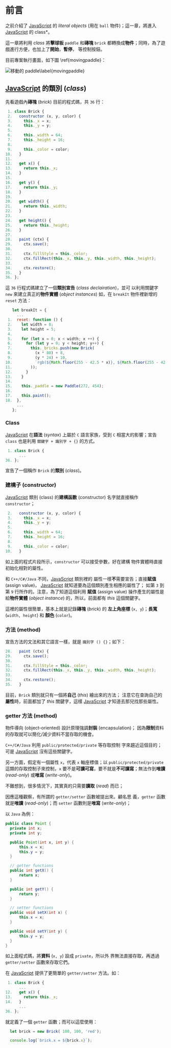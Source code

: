 <!---
  @file       chapter_07.md
  @date       12/14/2018 created.
  @copyright  CC-BY, (C) 2017 Yiwei Chiao
  @detail
    This file is machine-generated. DONOT MODIFY IT DIRECTLY.
-->
# 前言

 之前介紹了 [JavaScript][mdnJavaScript] 的 *literal objects* (用在
  ```ball``` 物件)；這一章，將進入 [JavaScript][mdnJavaScript] 的
  class*。

 這一章將利用 *class* 將**擊球板** ```paddle``` 和**磚塊** ```brick``` 
 都轉換成**物件**；同時，為了遊戲進行方便，也加上了**開始**，**暫停**，
 等控制按鈕。

 目前專案執行畫面，如下圖 \ref{movingpaddle}：

  ![移動的 paddle\label{movingpaddle}](images/movingpaddle.png)

<!-- intro.md -->

## [JavaScript][mdnJavaScript] 的**類別** (*class*)

  先看遊戲內**磚塊** (*brick*) 目前的程式碼，共 `36` 行：

```javascript
 1. class Brick {
 2.   constructor (x, y, color) {
 3.     this._x = x;
 4.     this._y = y;
 5.
 6.     this._width = 64;
 7.     this._height = 16;
 8.
 9.     this._color = color;
10.   }
11.
12.   get x() {
13.     return this._x;
14.   }
15.
16.   get y() {
17.     return this._y;
18.   }
19.
20.   get width() {
21.     return this._width;
22.   }
23.
24.   get height() {
25.     return this._height;
26.   }
27.
28.   paint (ctx) {
29.     ctx.save();
30.
31.     ctx.fillStyle = this._color;
32.     ctx.fillRect(this._x, this._y, this._width, this._height);
33.
34.     ctx.restore();
35.   }
36. };
```

  這 `36` 行程式碼建立了一個**類別宣告** (*class declairation*)，並可
  以利用關鍵字 ```new``` 來建立真正的**物件實體** (*object instances*)
  如，在 ```breakIt``` 物件裡新增的 ```reset``` 方法：

```JavaScript
   let breakIt = {
     ...
 1.  reset: function () {
 2.    let width = 8;
 3.    let height = 5;
 4.
 5.    for (let x = 0; x < width; x ++) {
 6.      for (let y = 0; y < height; y++) {
 7.        this._bricks.push(new Brick(
 8.          (x * 80) + 8,
 9.          (y * 24) + 10,
10.          `rgb(${Math.floor(255 - 42.5 * x)}, ${Math.floor(255 - 42.5 * y)}, 0)`
11.        ));
12.      }
13.    }
14.
15.    this._paddle = new Paddle(272, 454);
16.
17.    this.paint();
18.  },
     ...
   };
```

### Class

  [JavaScript][mdnJavaScript] 在**語法** (*syntax*) 上屬於 ```C```
  語言家族，受到 ```C``` 相當大的影響；宣告 ```class``` 也是利用
  ```關鍵字 + 識別字 + {}``` 的方式。

```JavaScript
 1. class Brick {
      ...
36. };
```

  宣告了一個稱作 ```Brick``` 的**類別** (*class*)。

### 建構子 (constructor)

  [JavaScript][mdnJavaScript] 類別 (class) 的**建構函數** (constructor)
  名字就直接稱作 ```constructor```；

```JavaScript
 2.   constructor (x, y, color) {
 3.     this._x = x;
 4.     this._y = y;
 5.
 6.     this._width = 64;
 7.     this._height = 16;
 8.
 9.     this._color = color;
10.   }
```

  如上面的程式片段所示，```constructor``` 可以接受參數，好在建構
  物件實體時直接初始化相對的屬性。

  和 ```C++/C#/Java``` 不同，[JavaScript][mdnJavaScript] 類別裡的
  屬性一樣**不**需要宣告；直接**賦值** (assign value)，
  [JavaScript][mdnJavaScript] 就知道要為這個類別產生相應的屬性了；
  如第 ```3``` 到第 ```9``` 行所作的。注意，為了知道這個利用
  **賦值** (assign value) 操作產生的屬性是給**物件實體** (*object
  instance*) 的，所以，前面都有 *this* 這個關鍵字。

  這裡的屬性很簡單，基本上就是記錄**磚塊** (*brick*) 的
  **左上角座標** (```x, y```)；**長寬** (```width, height```) 和
  **顏色** (```color```)。

### 方法 (method)

  宣告方法的文法和其它語言一樣，就是 ```識別字 () {}```；如下：

```JavaScript
28.   paint (ctx) {
29.     ctx.save();
30.
31.     ctx.fillStyle = this._color;
32.     ctx.fillRect(this._x, this._y, this._width, this._height);
33.
34.     ctx.restore();
35.   }
```

  目前，```Brick``` 類別就只有一個將**自己** (*this*) 繪出來的方法；
  注意它在查詢自己的**屬性**時，前面都加了 *this* 關鍵字，這樣
  [JavaScript][mdnJavaScript] 才知道去那兒找那些屬性。

### getter 方法 (method)

  物件導向 (object-oriented) 設計原理強調**封裝** (encapsulation)；
  因為**限制**資料的存取就可以簡化/減少資料不當存取的機會。

  ```C++/C#/Java``` 利用 ```public/protected/private``` 等存取控制
  字來趨近這個目的；可是 [JavaScript][mdnJavaScript] 沒有這些關鍵字。

  另一方面，假定有一個屬性 ```x```，代表 ```x``` 軸座標值；以
  ```public/protected/private``` 這類的存取控制子來控制，```x```
  要不是**可讀可寫**，要不就是**不可讀寫**；無法作到**唯讀**
  (*read-only*) 或**唯寫** (*write-only*)。

  不難想到，很多情況下，其實真的只需要**讀取** (*read*) 而已；

  因應這種觀察，有所謂的 ```getter/setter``` 函數被提出來。顧名思
  義，```getter``` 函數就是**唯讀** (*read-only*)；而
  ```setter``` 函數則是**唯寫** (*write-only*)；

  以 ```Java``` 為例：

```Java
public class Point {
  private int x;
  private int y;

  public Point(int x, int y) {
      this.x = x;
      this.y = y;
  }

  // getter functions
  public int getX() {
      return x;
  }

  public int getY() {
      return y;
  }

  // setter functions
  public void setX(int x) {
      this.x = x;
  }

  public void setY(int y) {
      this.y = y;
  }
}
```

  如上面程式碼，將**資料** (```x, y```) 設成 ```private```，所以外
  界無法直接存取，再透過 ```getter/setter``` 函數來存取它們。

  在 [JavaScript][mdnJavaScript] 提供了更簡單的 ```getter/setter```
  方法。如：

```JavaScript
 1. class Brick {
      ...
12.   get x() {
13.     return this._x;
14.   }
      ...
36. };
```

  就定義了一個 ```getter``` 函數；而可以這麼使用：

```JavaScript
  let brick = new Brick( 100, 100, 'red');

  console.log(`brick.x = ${brick.x}`);
```

<!-- class.md -->

[ECMAScript]: https://www.ecma-international.org/publications/standards/Ecma-262.htm
[breakit]: https://github.com/ywchiao/breakit.git
[breakout]: https://en.wikipedia.org/wiki/Breakout_(video_game)
[nodejs]: https://nodejs.org
[atom]: https://atom.io
[babeljs]: https://babeljs.io
[browserify]: http://browserify.org
[git]: https://git-scm.com
[github]: https://github.com
[ide]: https://en.wikipedia.org/wiki/Integrated_development_environment
[rollupjs]: https://rollupjs.org
[terser]: https://github.com/terser-js/terser
[torvalds]: https://en.wikipedia.org/wiki/Linus_Torvalds
[typescript]: https://www.typescriptlang.org
[vcs]: https://en.wikipedia.org/wiki/Version_control
[vscode]: https://github.com/Microsoft/vscode
[webpack]: https://webpack.github.io
[brew]: https://github.com/Homebrew/brew
[cli]: https://en.wikipedia.org/wiki/Command-line_interface
[cmder]: https://github.com/cmderdev/cmder
[gui]: https://en.wikipedia.org/wiki/Graphical_user_interface
[npm]: https://www.npmjs.com
[nvm]: https://github.com/creationix/nvm
[vim]: https://vim.sourceforge.io
[xcode]: https://developer.apple.com/xcode
[commonmark]: http://commonmark.org
[gfm]: https://github.github.com/gfm
[gitignore]: https://git-scm.com/docs/gitignore
[markdown]: https://en.wikipedia.org/wiki/Markdown
[MIT]: https://opensource.org/licenses/MIT
[scriptingLanguage]: https://en.wikipedia.org/wiki/Scripting_language
[shellScript]: https://en.wikipedia.org/wiki/Shell_script
[mdnCSS]: https://developer.mozilla.org/en-US/docs/Web/CSS
[mdnHTML]: https://developer.mozilla.org/en-US/docs/Web/HTML
[mdnJavaScript]: https://developer.mozilla.org/zh-TW/docs/Web/JavaScript
[wikiCSS]: https://en.wikipedia.org/wiki/Cascading_Style_Sheets
[wikiECMAScript]: https://en.wikipedia.org/wiki/ECMAScript
[wikiHTML]: https://en.wikipedia.org/wiki/HTML
[githubHead]: https://github.com/joshbuchea/HEAD
[mdnHTML5]: https://developer.mozilla.org/en-US/docs/Web/Guide/HTML/HTML5
[wikiMarkdown]: https://en.wikipedia.org/wiki/Markdown
[wikiMarkupLang]: https://en.wikipedia.org/wiki/Markup_language
[wikiMetadata]: https://en.wikipedia.org/wiki/Metadata
[wikiProgLang]: https://en.wikipedia.org/wiki/Programming_language
[wikiText]: https://en.wikipedia.org/wiki/Text_(literary_theory)
[wikiXML]: https://en.wikipedia.org/wiki/XML
[wikiYAML]: https://en.wikipedia.org/wiki/YAML
[chrome]: https://www.google.com.tw/chrome
[firefox]: https://www.mozilla.org/zh-TW/firefox/
[jade]: http://jade-lang.com/
[jinja]: http://jinja.pocoo.org/
[mdnDOM]: https://developer.mozilla.org/en-US/docs/Web/API/Document_Object_Model
[mdnSVG]: https://developer.mozilla.org/kab/docs/Web/SVG
[mdnXML]: https://developer.mozilla.org/en-US/docs/XML_introduction
[PHP]: https://secure.php.net/
[Python]: https://www.python.org/
[Ruby]: https://www.ruby-lang.org/zh_tw/
[twig]: https://twig.symfony.com/
[wikiERuby]: https://en.wikipedia.org/wiki/ERuby
[wikiJSP]: https://en.wikipedia.org/wiki/JavaServer_Pages
[wikiTemplatEngine]: https://en.wikipedia.org/wiki/Template_processor
[mdnCanvas2D]: https://developer.mozilla.org/en-US/docs/Web/API/CanvasRenderingContext2D
[mdnWebGL]: https://developer.mozilla.org/en-US/docs/Web/API/WebGL_API
[^ECMAScript]: https://en.wikipedia.org/wiki/ECMAScript
[^breakit]: https://github.com/ywchiao/breakit
[^breakout]: https://en.wikipedia.org/wiki/Breakout_(video_game)
[^nodejs]: https://nodejs.org
[^atom]: https://atom.io
[^babeljs]: https://babeljs.io
[^browserify]: http://browserify.org
[^git]: https://git-scm.com
[^github]: https://github.com
[^ide]: https://en.wikipedia.org/wiki/Integrated_development_environment
[^rollupjs]: https://rollupjs.org
[^terser]: https://github.com/terser-js/terser
[^torvalds]: https://en.wikipedia.org/wiki/Linus_Torvalds
[^typescript]: https://www.typescriptlang.org
[^vcs]: https://en.wikipedia.org/wiki/Version_control
[^vscode]: https://github.com/Microsoft/vscode
[^webpack]: https://webpack.github.io
[^brew]: https://github.com/Homebrew/brew
[^cli]: https://en.wikipedia.org/wiki/Command-line_interface
[^cmder]: https://github.com/cmderdev/cmder
[^gui]: https://en.wikipedia.org/wiki/Graphical_user_interface
[^npm]: https://www.npmjs.com
[^nvm]: https://github.com/creationix/nvm
[^vim]: https://vim.sourceforge.io
[^xcode]: https://developer.apple.com/xcode
[^commonmark]: http://commonmark.org
[^gfm]: https://github.github.com/gfm
[^gitignore]: https://git-scm.com/docs/gitignore
[^markdown]: https://en.wikipedia.org/wiki/Markdown
[^MIT]: https://opensource.org/licenses/MIT

<!--- chapter_07.md -->